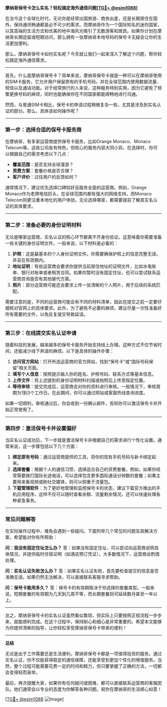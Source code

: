 **摩纳哥保号卡怎么实名？轻松搞定海外通信问题[[TG💪+ @esim1088](https://t.me/s/esim1088)]**

在当今这个全球化时代，无论你是经常出国旅游、商务出差，还是长期居住在国外，保持通讯畅通都是必不可少的需求。而摩纳哥作为一个国际知名的迷你国家，以其高端的生活方式和优美的地中海风光吸引了无数游客和居民。如果你计划在摩纳哥长期逗留或短期访问，那么拥有一张摩纳哥本地号码的保号卡无疑会让你的生活更加便利。

那么，摩纳哥保号卡如何实名呢？今天就让我们一起来深入了解这个问题，帮你轻松搞定海外通信需求。

---

首先，什么是摩纳哥保号卡？简单来说，摩纳哥保号卡就是一种可以在摩纳哥使用的SIM卡服务，它允许用户保留原有的手机号码，并在全球范围内使用数据流量、短信以及通话功能。对于经常旅行的人来说，这种服务特别实用，因为它避免了频繁更换号码的麻烦，同时也能确保你在不同国家都能顺畅地进行沟通。

然而，与普通SIM卡相比，保号卡的申请过程稍微复杂一些，尤其是涉及到实名认证的部分。那么，具体该如何操作呢？

---

### **第一步：选择合适的保号卡服务商**

在摩纳哥，有多家运营商提供保号卡服务，比如Orange Monaco、Monaco Telecom等。这些公司各有特色，但核心的服务内容大同小异。在选择时，你可以根据自己的需求考虑以下几点：

- **覆盖范围**：是否支持全球漫游？
- **资费方案**：套餐价格是否合理？
- **客户评价**：过往用户的反馈如何？

通常情况下，建议优先选择口碑较好且服务全面的运营商。例如，Orange Monaco作为老牌电信巨头，在全球范围内都有强大的网络支持，而Monaco Telecom则更注重本地化的用户体验。无论选择哪家，都需要提前了解其实名认证的具体要求。

---

### **第二步：准备必要的身份证明材料**

无论是哪家运营商，实名认证的核心环节都离不开身份验证。这意味着你需要准备一些关键的身份证明文件。一般来说，以下材料是必备的：

1. **护照**：这是最基本的个人身份证明文件。你需要确保护照上的信息完整无误，并且在有效期内。
2. **地址证明**：有些运营商会要求你提供当前居住地址的证明文件，比如水电账单、银行对账单或者租赁合同。如果你暂时没有固定住址，也可以尝试联系运营商咨询是否有其他替代方案。
3. **照片**：部分运营商可能还会要求上传一张清晰的个人照片，用于后续的系统匹配。

需要注意的是，不同的运营商可能会有不同的材料清单，因此在提交之前一定要仔细核对官网上的具体要求。此外，为了避免不必要的麻烦，建议尽量一次性准备好所有需要的文件，以免反复提交导致延误。

---

### **第三步：在线提交实名认证申请**

随着科技的发展，越来越多的保号卡服务开始支持线上办理。这种方式不仅节省时间，还能减少线下奔波的麻烦。以下是具体的操作步骤：

1. **访问官方网站**：打开所选运营商的官方网站，找到“保号卡”或“国际号码保留”相关页面。
2. **填写个人信息**：按照提示输入你的姓名、护照号码、联系方式等基本信息。
3. **上传文件**：将上述提到的身份证明材料扫描或拍照后上传至指定位置。
4. **等待审核**：提交完成后，运营商会对你的资料进行审核。一般情况下，审核周期为1到3个工作日。在此期间，你可以通过网站或客服热线查询进度。

如果一切顺利，审核通过后，你会收到一份确认邮件，告知你可以激活保号卡并开始正常使用了。

---

### **第四步：激活保号卡并设置偏好**

当实名认证成功后，下一步就是激活保号卡并根据自己的需求进行个性化设置。通常来说，这一步骤包括以下几个方面：

1. **绑定原有号码**：通过运营商提供的工具，将你的现有手机号码与新卡绑定起来。
2. **选择套餐**：根据个人的通信习惯，选择适合自己的资费套餐。例如，如果你经常需要拨打国际长途电话，可以选择包含更多国际通话分钟数的套餐；如果主要用来看视频或刷社交媒体，则可以侧重于流量包。
3. **下载管理软件**：为了更好地管理和监控保号卡的状态，建议下载官方推出的手机应用程序。这样不仅可以随时查看余额、流量剩余情况，还可以快速处理各种紧急事务。

---

### **常见问题解答**

在实际操作过程中，难免会遇到一些疑问。下面列举几个常见的问题及其解决方案，希望能对你有所帮助：

**问：我没有固定住址怎么办？**
答：如果没有固定住址，可以尝试向运营商说明具体情况，并提供临时住宿证明（如酒店预订凭证）。大多数情况下，运营商会酌情处理。

**问：实名认证失败怎么办？**
答：如果实名认证失败，首先要检查提交的信息是否准确无误。如果仍然无法解决，可以直接联系客服寻求帮助。

**问：保号卡能用多久？**
答：保号卡的有效期取决于你选择的套餐类型。一般来说，短期套餐的有效期为几天到几周不等，而长期套餐则可延续数月甚至一年以上。

---

总之，摩纳哥保号卡的实名认证虽然看似繁琐，但实际上只要按照正规流程一步步来，就能顺利完成。在这个过程中，保持耐心和细心是非常重要的。希望本文能够为你提供清晰的指导，让你轻松享受摩纳哥保号卡带来的便利！

---

**总结**

无论是出于工作需要还是生活便利，摩纳哥保号卡都是一项值得投资的服务。通过实名认证，你不仅能获得稳定的通信保障，还能享受到更加个性化的增值服务。当然，整个过程可能需要花费一定的时间和精力，但只要掌握了正确的方法，一切都会变得轻而易举。

最后，再次提醒大家，如果你有任何疑问或困难，都可以直接联系运营商的客服团队。他们通常会以专业的态度为你解答各种问题。祝你在摩纳哥的生活顺心如意！

[[TG💪+ @esim1088](https://t.me/s/esim1088) ![Image](https://i.postimg.cc/4NQfJmqS/Snipaste-2025-05-13-00-14-12.png)]